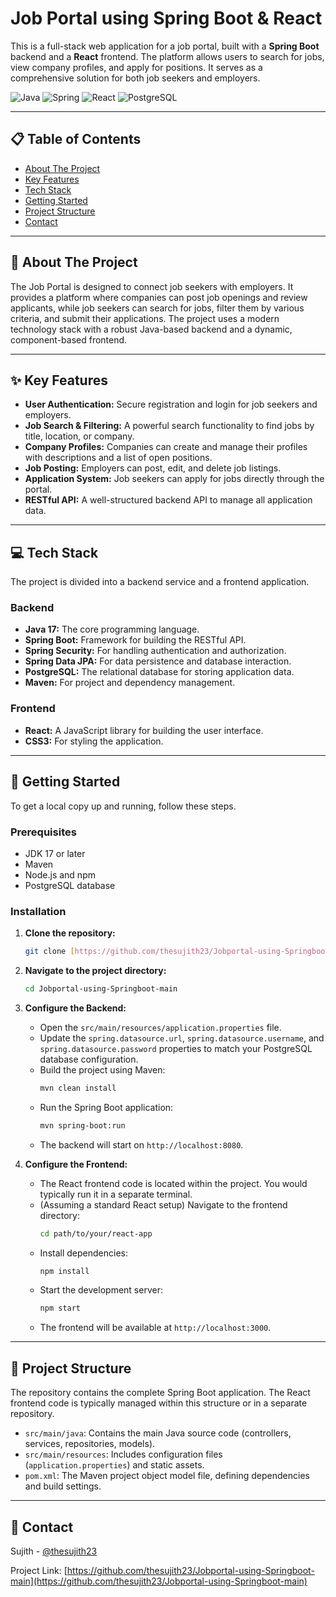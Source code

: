 #  Job Portal using Spring Boot & React

This is a full-stack web application for a job portal, built with a **Spring Boot** backend and a **React** frontend. The platform allows users to search for jobs, view company profiles, and apply for positions. It serves as a comprehensive solution for both job seekers and employers.

![Java](https://img.shields.io/badge/Java-ED8B00?style=for-the-badge&logo=openjdk&logoColor=white)
![Spring](https://img.shields.io/badge/Spring-6DB33F?style=for-the-badge&logo=spring&logoColor=white)
![React](https://img.shields.io/badge/React-20232A?style=for-the-badge&logo=react&logoColor=61DAFB)
![PostgreSQL](https://img.shields.io/badge/PostgreSQL-316192?style=for-the-badge&logo=postgresql&logoColor=white)

---

## 📋 Table of Contents

- [About The Project](#-about-the-project)
- [Key Features](#-key-features)
- [Tech Stack](#-tech-stack)
- [Getting Started](#-getting-started)
- [Project Structure](#-project-structure)
- [Contact](#-contact)

---

## 📖 About The Project

The Job Portal is designed to connect job seekers with employers. It provides a platform where companies can post job openings and review applicants, while job seekers can search for jobs, filter them by various criteria, and submit their applications. The project uses a modern technology stack with a robust Java-based backend and a dynamic, component-based frontend.



---

## ✨ Key Features

-   **User Authentication:** Secure registration and login for job seekers and employers.
-   **Job Search & Filtering:** A powerful search functionality to find jobs by title, location, or company.
-   **Company Profiles:** Companies can create and manage their profiles with descriptions and a list of open positions.
-   **Job Posting:** Employers can post, edit, and delete job listings.
-   **Application System:** Job seekers can apply for jobs directly through the portal.
-   **RESTful API:** A well-structured backend API to manage all application data.

---

## 💻 Tech Stack

The project is divided into a backend service and a frontend application.

### Backend

-   **Java 17:** The core programming language.
-   **Spring Boot:** Framework for building the RESTful API.
-   **Spring Security:** For handling authentication and authorization.
-   **Spring Data JPA:** For data persistence and database interaction.
-   **PostgreSQL:** The relational database for storing application data.
-   **Maven:** For project and dependency management.

### Frontend

-   **React:** A JavaScript library for building the user interface.
-   **CSS3:** For styling the application.

---

## 🚀 Getting Started

To get a local copy up and running, follow these steps.

### Prerequisites

-   JDK 17 or later
-   Maven
-   Node.js and npm
-   PostgreSQL database

### Installation

1.  **Clone the repository:**
    ```bash
    git clone [https://github.com/thesujith23/Jobportal-using-Springboot-main.git](https://github.com/thesujith23/Jobportal-using-Springboot-main.git)
    ```
2.  **Navigate to the project directory:**
    ```bash
    cd Jobportal-using-Springboot-main
    ```
3.  **Configure the Backend:**
    -   Open the `src/main/resources/application.properties` file.
    -   Update the `spring.datasource.url`, `spring.datasource.username`, and `spring.datasource.password` properties to match your PostgreSQL database configuration.
    -   Build the project using Maven:
        ```bash
        mvn clean install
        ```
    -   Run the Spring Boot application:
        ```bash
        mvn spring-boot:run
        ```
    -   The backend will start on `http://localhost:8080`.

4.  **Configure the Frontend:**
    -   The React frontend code is located within the project. You would typically run it in a separate terminal.
    -   (Assuming a standard React setup) Navigate to the frontend directory:
        ```bash
        cd path/to/your/react-app
        ```
    -   Install dependencies:
        ```bash
        npm install
        ```
    -   Start the development server:
        ```bash
        npm start
        ```
    -   The frontend will be available at `http://localhost:3000`.

---

## 📂 Project Structure

The repository contains the complete Spring Boot application. The React frontend code is typically managed within this structure or in a separate repository.

-   `src/main/java`: Contains the main Java source code (controllers, services, repositories, models).
-   `src/main/resources`: Includes configuration files (`application.properties`) and static assets.
-   `pom.xml`: The Maven project object model file, defining dependencies and build settings.

---

## 📧 Contact

Sujith - [@thesujith23](https://github.com/thesujith23)

Project Link: [https://github.com/thesujith23/Jobportal-using-Springboot-main](https://github.com/thesujith23/Jobportal-using-Springboot-main)

